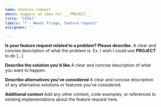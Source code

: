 ```yaml
---
name: Feature request
about: Suggest an idea for ___PROJECT___
title: "[FEA]"
labels: "? - Needs Triage, feature request"
assignees: ''

---
```


**Is your feature request related to a problem? Please describe.**
A clear and concise description of what the problem is. Ex. I wish I could use ___PROJECT___ to do [...]

**Describe the solution you'd like**
A clear and concise description of what you want to happen.

**Describe alternatives you've considered**
A clear and concise description of any alternative solutions or features you've considered.

**Additional context**
Add any other context, code examples, or references to existing implementations about the feature request here.
